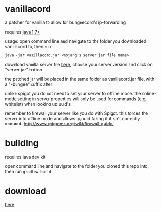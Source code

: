 # vanillacord

a patcher for vanilla to allow for bungeecord's ip-forwarding

requires [java 1.7+](http://java.com/download)

usage: 
open command line and navigate to the folder you downloaded vanillacord to, then run

`java -jar vanillacord.jar <mojang's server jar file name>`

download vanilla server file [here](https://mcversions.net), choose your server version and click on "server jar" button

the patched jar will be placed in the same folder as vanillacord.jar file, with a "-bungee" suffix after

unlike spigot you do not need to set your server to offline mode. the online-mode setting in server.properties will only be used for commands (e.g. whitelist) when looking up uuid's

remember to firewall your server like you do with Spigot. this forces the server into offline mode and allows ip/uuid faking if it isn't correctly secured. http://www.spigotmc.org/wiki/firewall-guide/

# building
requires java dev kit

open command line and navigate to the folder you cloned this repo into, then run
`gradlew build`
# download
[here](https://github.com/emanh1/vanillacord/releases/download/v1.1/vanillacord.jar)
